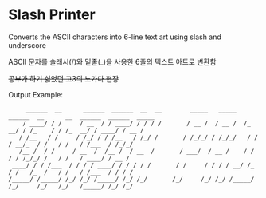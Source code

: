 # Slash Printer
Converts the ASCII characters into 6-line text art using slash and underscore

ASCII 문자를 슬래시(/)와 밑줄(_)을 사용한 6줄의 텍스트 아트로 변환함

~~공부가 하기 싫었던 고3의 노가다 현장~~

Output Example:

	     ______  __      ______  ______  __  __        _____   _____   ______  __      __  ______  ______  _____
	    / ____/ / /     / __  / / ____/ / / / /       / __ /  / __ /  /_  __/ / /_    / / /_  __/ / ____/ / __ /
	   / /__   / /     / /_/ / / /__   / /_/ /       / /_/_/ / /_/_/   / /   / __/_  / /   / /   / /___  / /_/_/
	   /__ /  / /     / __  /  /__ /  / __  /       / ___/  / __ /    / /   / / /_/_/ /   / /   / ____/ / __ /
	 ____/ / / /___  / / / / ____/ / / / / /       / /     / / / / __/ /_  / /   /_  /   / /   / /___  / / / /
	/_____/ /_____/ /_/ /_/ /_____/ /_/ /_/       /_/     /_/ /_/ /_____/ /_/     /_/   /_/   /_____/ /_/ /_/
